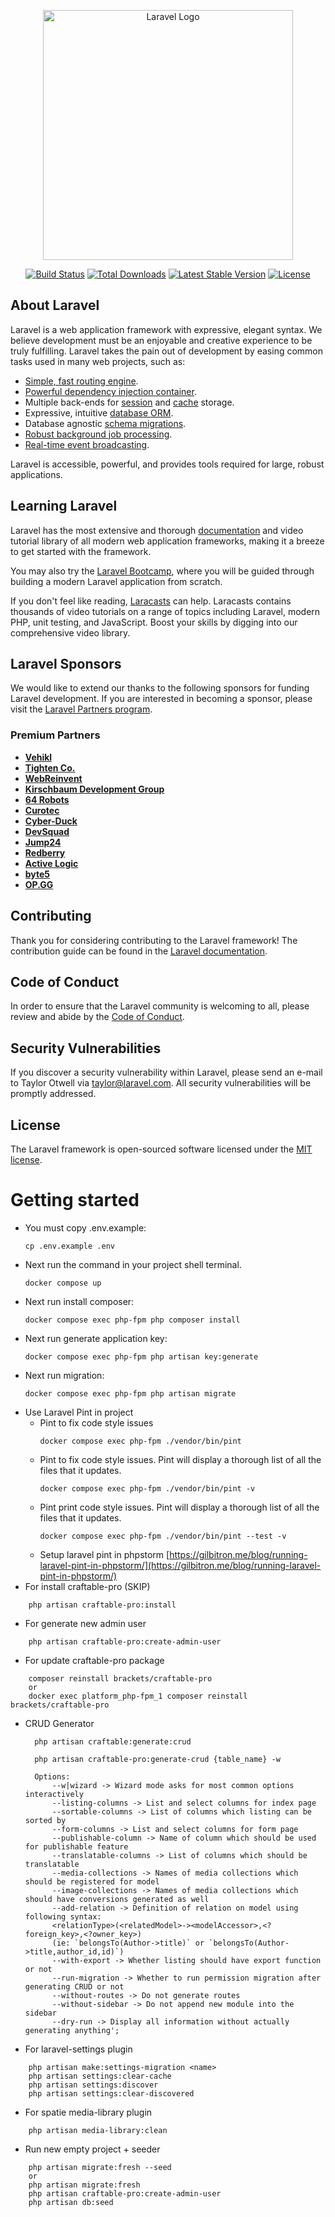 <p align="center"><a href="https://laravel.com" target="_blank"><img src="https://raw.githubusercontent.com/laravel/art/master/logo-lockup/5%20SVG/2%20CMYK/1%20Full%20Color/laravel-logolockup-cmyk-red.svg" width="400" alt="Laravel Logo"></a></p>

<p align="center">
<a href="https://github.com/laravel/framework/actions"><img src="https://github.com/laravel/framework/workflows/tests/badge.svg" alt="Build Status"></a>
<a href="https://packagist.org/packages/laravel/framework"><img src="https://img.shields.io/packagist/dt/laravel/framework" alt="Total Downloads"></a>
<a href="https://packagist.org/packages/laravel/framework"><img src="https://img.shields.io/packagist/v/laravel/framework" alt="Latest Stable Version"></a>
<a href="https://packagist.org/packages/laravel/framework"><img src="https://img.shields.io/packagist/l/laravel/framework" alt="License"></a>
</p>

## About Laravel

Laravel is a web application framework with expressive, elegant syntax. We believe development must be an enjoyable and creative experience to be truly fulfilling. Laravel takes the pain out of development by easing common tasks used in many web projects, such as:

- [Simple, fast routing engine](https://laravel.com/docs/routing).
- [Powerful dependency injection container](https://laravel.com/docs/container).
- Multiple back-ends for [session](https://laravel.com/docs/session) and [cache](https://laravel.com/docs/cache) storage.
- Expressive, intuitive [database ORM](https://laravel.com/docs/eloquent).
- Database agnostic [schema migrations](https://laravel.com/docs/migrations).
- [Robust background job processing](https://laravel.com/docs/queues).
- [Real-time event broadcasting](https://laravel.com/docs/broadcasting).

Laravel is accessible, powerful, and provides tools required for large, robust applications.

## Learning Laravel

Laravel has the most extensive and thorough [documentation](https://laravel.com/docs) and video tutorial library of all modern web application frameworks, making it a breeze to get started with the framework.

You may also try the [Laravel Bootcamp](https://bootcamp.laravel.com), where you will be guided through building a modern Laravel application from scratch.

If you don't feel like reading, [Laracasts](https://laracasts.com) can help. Laracasts contains thousands of video tutorials on a range of topics including Laravel, modern PHP, unit testing, and JavaScript. Boost your skills by digging into our comprehensive video library.

## Laravel Sponsors

We would like to extend our thanks to the following sponsors for funding Laravel development. If you are interested in becoming a sponsor, please visit the [Laravel Partners program](https://partners.laravel.com).

### Premium Partners

- **[Vehikl](https://vehikl.com/)**
- **[Tighten Co.](https://tighten.co)**
- **[WebReinvent](https://webreinvent.com/)**
- **[Kirschbaum Development Group](https://kirschbaumdevelopment.com)**
- **[64 Robots](https://64robots.com)**
- **[Curotec](https://www.curotec.com/services/technologies/laravel/)**
- **[Cyber-Duck](https://cyber-duck.co.uk)**
- **[DevSquad](https://devsquad.com/hire-laravel-developers)**
- **[Jump24](https://jump24.co.uk)**
- **[Redberry](https://redberry.international/laravel/)**
- **[Active Logic](https://activelogic.com)**
- **[byte5](https://byte5.de)**
- **[OP.GG](https://op.gg)**

## Contributing

Thank you for considering contributing to the Laravel framework! The contribution guide can be found in the [Laravel documentation](https://laravel.com/docs/contributions).

## Code of Conduct

In order to ensure that the Laravel community is welcoming to all, please review and abide by the [Code of Conduct](https://laravel.com/docs/contributions#code-of-conduct).

## Security Vulnerabilities

If you discover a security vulnerability within Laravel, please send an e-mail to Taylor Otwell via [taylor@laravel.com](mailto:taylor@laravel.com). All security vulnerabilities will be promptly addressed.

## License

The Laravel framework is open-sourced software licensed under the [MIT license](https://opensource.org/licenses/MIT).


# Getting started

- You must copy .env.example:
  ```
  cp .env.example .env
  ```
- Next run the  command in your project shell terminal.
  ```
  docker compose up
  ```
- Next run install composer:
  ```
  docker compose exec php-fpm php composer install
  ```
- Next run generate application key:
  ```
  docker compose exec php-fpm php artisan key:generate
  ```
- Next run migration:
  ```
  docker compose exec php-fpm php artisan migrate
  ```
- Use Laravel Pint in project
    - Pint to fix code style issues
      ```
      docker compose exec php-fpm ./vendor/bin/pint
      ```
    - Pint to fix code style issues. Pint will display a thorough list of all the files that it updates.
      ```
      docker compose exec php-fpm ./vendor/bin/pint -v
      ```
    - Pint print code style issues. Pint will display a thorough list of all the files that it updates.
      ```
      docker compose exec php-fpm ./vendor/bin/pint --test -v
      ```
    - Setup laravel pint in phpstorm
      [https://gilbitron.me/blog/running-laravel-pint-in-phpstorm/](https://gilbitron.me/blog/running-laravel-pint-in-phpstorm/)
- For install craftable-pro (SKIP)
```
    php artisan craftable-pro:install
```
- For generate new admin user
```
    php artisan craftable-pro:create-admin-user
```
- For update craftable-pro package
```
    composer reinstall brackets/craftable-pro
    or
    docker exec platform_php-fpm_1 composer reinstall brackets/craftable-pro
```

- CRUD Generator
  ```
    php artisan craftable:generate:crud
    
    php artisan craftable-pro:generate-crud {table_name} -w
    
    Options:
        --w|wizard -> Wizard mode asks for most common options interactively
        --listing-columns -> List and select columns for index page
        --sortable-columns -> List of columns which listing can be sorted by
        --form-columns -> List and select columns for form page
        --publishable-column -> Name of column which should be used for publishable feature
        --translatable-columns -> List of columns which should be translatable
        --media-collections -> Names of media collections which should be registered for model
        --image-collections -> Names of media collections which should have conversions generated as well
        --add-relation -> Definition of relation on model using following syntax:
        <relationType>(<relatedModel>-><modelAccessor>,<?foreign_key>,<?owner_key>)
        (ie: `belongsTo(Author->title)` or `belongsTo(Author->title,author_id,id)`)
        --with-export -> Whether listing should have export function or not
        --run-migration -> Whether to run permission migration after generating CRUD or not
        --without-routes -> Do not generate routes
        --without-sidebar -> Do not append new module into the sidebar
        --dry-run -> Display all information without actually generating anything';
  ```

- For laravel-settings plugin
```
    php artisan make:settings-migration <name>
    php artisan settings:clear-cache
    php artisan settings:discover
    php artisan settings:clear-discovered
```
- For spatie media-library plugin
```
    php artisan media-library:clean
```

- Run new empty project + seeder
```
    php artisan migrate:fresh --seed
    or
    php artisan migrate:fresh
    php artisan craftable-pro:create-admin-user
    php artisan db:seed
```
